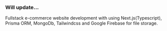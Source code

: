 ### Will update...

Fullstack e-commerce website development with using Next.js(Typescript), Prisma ORM, MongoDb, Tailwindcss and Google Firebase for file storage.
